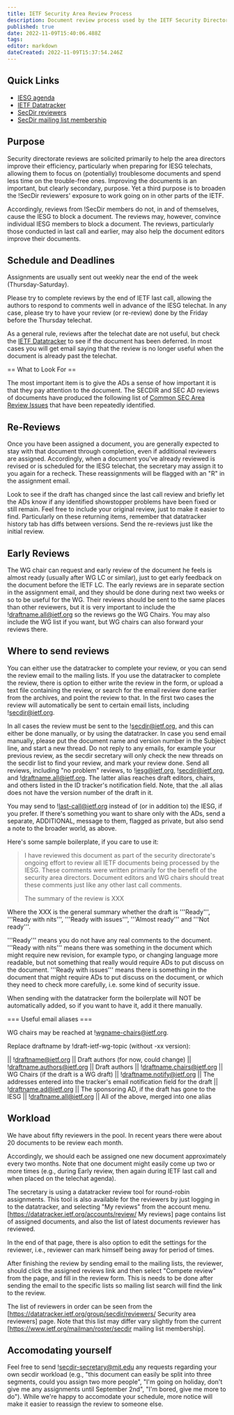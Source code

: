 ```yaml
---
title: IETF Security Area Review Process
description: Document review process used by the IETF Security Directorate
published: true
date: 2022-11-09T15:40:06.488Z
tags: 
editor: markdown
dateCreated: 2022-11-09T15:37:54.246Z
---
```


## Quick Links

 * [IESG agenda](https://datatracker.ietf.org/iesg/agenda/)
 * [IETF Datatracker](https://datatracker.ietf.org/)
 * [SecDir reviewers](https://datatracker.ietf.org/group/secdir/about/)
 * [SecDir mailing list membership](https://www.ietf.org/mailman/roster/secdir)

## Purpose

Security directorate reviews are solicited primarily to help the area directors improve their efficiency, particularly when preparing for IESG telechats, allowing them to focus on (potentially) troublesome documents and spend less time on the trouble-free ones. Improving the documents is an important, but clearly secondary, purpose. Yet a third purpose is to broaden the !SecDir reviewers' exposure to work going on in other parts of the IETF.

Accordingly, reviews from !SecDir members do not, in and of themselves, cause the IESG to block a document. The reviews may, however, convince individual IESG members to block a document. The reviews, particularly those conducted in last call and earlier, may also help the document editors improve their documents.

## Schedule and Deadlines

Assignments are usually sent out weekly near the end of the week (Thursday-Saturday).

Please try to complete reviews by the end of IETF last call, allowing the authors to respond to comments well in advance of the IESG telechat.  In any case, please try to have your review (or re-review) done by the Friday before the Thursday telechat. 

As a general rule, reviews after the telechat date are not useful, but check the [IETF Datatracker](https://datatracker.ietf.org/) to see if the document has been deferred. In most cases you will get email saying that the review is no longer useful when the document is already past the telechat.

== What to Look For ==

The most important item is to give the ADs a sense of how important it is that they pay attention to the document. The SECDIR and SEC AD reviews of documents have produced the following list of [Common SEC Area Review Issues](TypicalSECAreaIssues) that have been repeatedly identified.

## Re-Reviews

Once you have been assigned a document, you are generally expected to stay with that document through completion, even if additional reviewers are assigned.  Accordingly, when a document you've already reviewed is revised or is scheduled for the IESG telechat, the secretary may assign it to you again for a recheck.  These reassignments will be flagged with an "R" in the assignment email.

Look to see if the draft has changed since the last call review and briefly let the ADs know if any identified showstopper problems have been fixed or still remain. Feel free to include your original review, just to make it easier to find. Particularly on these returning items, remember that datatracker history tab has diffs between versions. Send the re-reviews just like the initial review.

## Early Reviews

The WG chair can request and early review of the document he feels is almost ready (usually after WG LC or similar), just to get early feedback on the document before the IETF LC. The early reviews are in separate section in the assignment email, and they should be done during next two weeks or so to be useful for the WG. Their reviews should be sent to the same places than other reviewers, but it is very important to include the !draftname.all@ietf.org so the reviews go the WG Chairs. You may also include the WG list if you want, but WG chairs can also forward your reviews there.

## Where to send reviews

You can either use the datatracker to complete your review, or you can send the review email to the mailing lists. If you use the datatracker to complete the review, there is option to either write the review in the form, or upload a text file containing the review, or search for the email review done earlier from the archives, and point the review to that. In the first two cases the review will automatically be sent to certain email lists, including !secdir@ietf.org. 

In all cases the review must be sent to the !secdir@ietf.org, and this can either be done manually, or by using the datatracker. In case you send email manually, please put the document name and version number in the Subject line, and start a new thread. Do not reply to any emails, for example your previous review, as the secdir secretary will only check the new threads on the secdir list to find your review, and mark your review done.  Send all reviews, including "no problem" reviews, to !iesg@ietf.org, !secdir@ietf.org, and !draftname.all@ietf.org.  The latter alias reaches draft editors, chairs, and others listed in the ID tracker's notification field. Note, that the <draftname>.all alias does not have the version number of the draft in it.

You may send to !last-call@ietf.org instead of (or in addition to) the IESG, if you prefer. If there's something you want to share only with the ADs, send a separate, ADDITIONAL, message to them, flagged as private, but also send a note to the broader world, as above.

Here's some sample boilerplate, if you care to use it:
> 
> I have reviewed this document as part of the security directorate's 
> ongoing effort to review all IETF documents being processed by the 
> IESG.  These comments were written primarily for the benefit of the 
> security area directors.  Document editors and WG chairs should treat 
> these comments just like any other last call comments.
> 
> The summary of the review is XXX

Where the XXX is the general summary whether the draft is '''Ready''', '''Ready with nits''', '''Ready with issues''', '''Almost ready''' and '''Not ready'''.

'''Ready''' means you do not have any real comments to the document. '''Ready with nits''' means there was something in the document which might require new revision, for example typo, or changing language more readable, but not something that really would require ADs to put discuss on the document. '''Ready with issues''' means there is something in the document that might require ADs to put discuss on the document, or which they need to check more carefully, i.e. some kind of security issue. 

When sending with the datatracker form the boilerplate will NOT be automatically added, so if you want to have it, add it there manually.

=== Useful email aliases === 

WG chairs may be reached at !wgname-chairs@ietf.org. 

Replace draftname by !draft-ietf-wg-topic  (without -xx version):

|| !draftname@ietf.org     || Draft authors (for now, could change) 
|| !draftname.authors@ietf.org || Draft authors 
|| !draftname.chairs@ietf.org || WG Chairs (if the draft is a WG draft) 
|| !draftname.notify@ietf.org || The addresses entered into the tracker's email notification field for the draft 
|| !draftname.ad@ietf.org || The sponsoring AD, if the draft has gone to the IESG 
|| !draftname.all@ietf.org || All of the above, merged into one alias 


## Workload

We have about fifty reviewers in the pool. In recent years there were about 20 documents to be review each month. 

Accordingly, we should each be assigned one new document approximately every two months. Note that one document might easily come up two or more times (e.g., during Early review, then again during IETF last call and when placed on the telechat agenda).

The secretary is using a datatracker review tool for round-robin assignments. This tool is also available for the reviewers by just logging in to the datatracker, and selecting "My reviews" from the account menu. [https://datatracker.ietf.org/accounts/review/ My reviews] page contains list of assigned documents, and also the list of latest documents reviewer has reviewed.

In the end of that page, there is also option to edit the settings for the reviewer, i.e., reviewer can mark himself being away for period of times. 

After finishing the review by sending email to the mailing lists, the reviewer, should click the assigned reviews link and then select "Compete review" from the page, and fill in the review form. This is needs to be done after sending the email to the specific lists so mailing list search will find the link to the review.

The list of reviewers in order can be seen from the [https://datatracker.ietf.org/group/secdir/reviewers/ Security area reviewers] page. Note that this list may differ vary slightly from the current [https://www.ietf.org/mailman/roster/secdir mailing list membership].

## Accomodating yourself

Feel free to send !secdir-secretary@mit.edu any requests regarding your own secdir workload (e.g., "this document can easily be split into three segments, could you assign two more people", "I'm going on holiday, don't give me any assignments until September 2nd", "I'm bored, give me more to do"). While we're happy to accomodate your schedule, more notice will make it easier to reassign the review to someone else. 
